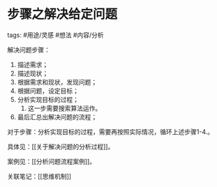 

# 步骤之解决给定问题

tags: #用途/灵感 #想法 #内容/分析 


解决问题步骤：
1. 描述需求；
2. 描述现状；
3. 根据需求和现状，发现问题；
4. 根据问题，设定目标；
5. 分析实现目标的过程；
	1. 这一步需要搜索算法运作。
6. 最后汇总出解决问题的流程；

对于步骤：分析实现目标的过程，需要再按照实际情况，循环上述步骤1-4.。


具体见：[[关于解决问题的分析过程]]。

案例见：[[分析问题流程案例]]。

关联笔记：[[思维机制]]


